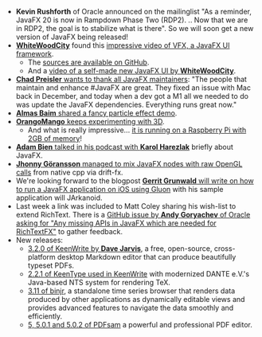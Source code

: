 * **Kevin Rushforth** of Oracle announced on the mailinglist "As a reminder, JavaFX 20 is now in Rampdown Phase Two (RDP2). .. Now that we are in RDP2, the goal is to stabilize what is there". So we will soon get a new version of JavaFX being released!
* [**WhiteWoodCity**](https://twitter.com/WhiteWoodCity/status/1621461727681589248) found this [impressive video of VFX, a JavaFX UI framework](https://www.bilibili.com/video/BV1c24y1B7jg/).
  * The [sources are available on GitHub](https://github.com/wkgcass/vfx). 
  * And a [video of a self-made new JavaFX UI by **WhiteWoodCity**](https://twitter.com/WhiteWoodCity/status/1618947794638884866).
* [**Chad Preisler** wants to thank all JavaFX maintainers](https://twitter.com/cpreisler/status/1620893592435978240): "The people that maintain and enhance #JavaFX are great. They fixed an issue with Mac back in December, and today when a dev got a M1 all we needed to do was update the JavaFX dependencies. Everything runs great now."
* [**Almas Baim** shared a fancy particle effect demo](https://twitter.com/AlmasBaim/status/1620569177928142848).
* [**OrangoMango** keeps experimenting with 3D](https://twitter.com/orango_mango/status/1620493609287172096).
  * And what is really impressive... [it is running on a Raspberry Pi with 2GB of memory](https://twitter.com/orango_mango/status/1620827009646759937)!
* [**Adam Bien** talked in his podcast with **Karol Harezlak**](https://twitter.com/AdamBien/status/1619811640802955265) briefly about JavaFX.
* [**Jhonny Göransson** managed to mix JavaFX nodes with raw OpenGL calls](https://twitter.com/jhonnygoransson/status/1620563738347847682) from native cpp via drift-fx. 
* We're looking forward to the blogpost [**Gerrit Grunwald** will write on how to run a JavaFX application on iOS using Gluon](https://twitter.com/hansolo_/status/1620132608205266945) with his sample application will JArkanoid.
* Last week a link was included to Matt Coley sharing his wish-list to extend RichText. There is a [GitHub issue by **Andy Goryachev** of Oracle asking for "Any missing APIs in JavaFX which are needed for RichTextFX"](https://github.com/FXMisc/RichTextFX/issues/1167) to gather feedback.
* New releases:
  * [3.2.0 of KeenWrite by **Dave Jarvis**](https://github.com/DaveJarvis/keenwrite), a free, open-source, cross-platform desktop Markdown editor that can produce beautifully typeset PDFs.
  * [2.2.1 of KeenType used in KeenWrite](https://github.com/DaveJarvis/KeenType) with modernized DANTE e.V.'s Java-based NTS system for rendering TeX.
  * [3.11 of binjr](https://twitter.com/binjr_app/status/1620873802522701824),  a standalone time series browser that renders data produced by other applications as dynamically editable views and provides advanced features to navigate the data smoothly and efficiently.
  * [5, 5.0.1 and 5.0.2 of PDFsam](https://twitter.com/PDFsamOSS/status/1620779451146719232) a powerful and professional PDF editor.